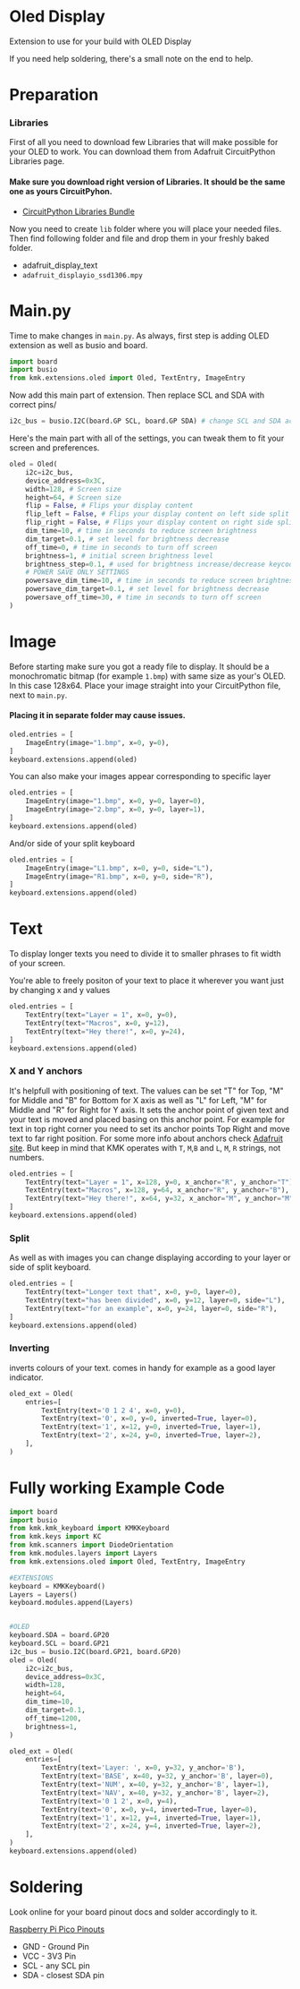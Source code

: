 # Oled Display
Extension to use for your build with OLED Display

If you need help soldering, there's a small note on the end to help.

# Preparation

### Libraries
First of all you need to download few Libraries that will make possible for your OLED to work. You can download them from Adafruit CircuitPython Libraries page. 
#### Make sure you download right version of Libraries. It should be the same one as yours CircuitPyhon.
* [CircuitPython Libraries Bundle](https://circuitpython.org/libraries)

Now you need to create `lib` folder where you will place your needed files.
Then find following folder and file and drop them in your freshly baked folder.
* adafruit_display_text
* `adafruit_displayio_ssd1306.mpy`

# Main.py
Time to make changes in `main.py`.
As always, first step is adding OLED extension as well as busio and board.

```python
import board
import busio
from kmk.extensions.oled import Oled, TextEntry, ImageEntry
```

Now add this main part of extension. Then replace SCL and SDA with correct pins/

```python
i2c_bus = busio.I2C(board.GP SCL, board.GP SDA) # change SCL and SDA according to your board and made connection.
```

Here's the main part with all of the settings, you can tweak them to fit your screen and preferences.

```python
oled = Oled(
    i2c=i2c_bus,
    device_address=0x3C,
    width=128, # Screen size
    height=64, # Screen size
    flip = False, # Flips your display content
    flip_left = False, # Flips your display content on left side split
    flip_right = False, # Flips your display content on right side split
    dim_time=10, # time in seconds to reduce screen brightness
    dim_target=0.1, # set level for brightness decrease
    off_time=0, # time in seconds to turn off screen
    brightness=1, # initial screen brightness level
    brightness_step=0.1, # used for brightness increase/decrease keycodes
    # POWER SAVE ONLY SETTINGS
    powersave_dim_time=10, # time in seconds to reduce screen brightness
    powersave_dim_target=0.1, # set level for brightness decrease
    powersave_off_time=30, # time in seconds to turn off screen
)
```

# Image

Before starting make sure you got a ready file to display. It should be a monochromatic bitmap (for example `1.bmp`) with same size as your's OLED. In this case 128x64. 
Place your image straight into your CircuitPython file, next to `main.py`. 
#### Placing it in separate folder may cause issues.

```python
oled.entries = [
    ImageEntry(image="1.bmp", x=0, y=0),
]
keyboard.extensions.append(oled)
```

You can also make your images appear corresponding to specific layer

```python
oled.entries = [
    ImageEntry(image="1.bmp", x=0, y=0, layer=0),
    ImageEntry(image="2.bmp", x=0, y=0, layer=1),
]
keyboard.extensions.append(oled)
```

And/or side of your split keyboard

```python
oled.entries = [
    ImageEntry(image="L1.bmp", x=0, y=0, side="L"),
    ImageEntry(image="R1.bmp", x=0, y=0, side="R"),
]
keyboard.extensions.append(oled)
```

# Text
To display longer texts you need to divide it to smaller phrases to fit width of your screen.

You're able to freely positon of your text to place it wherever you want just by changing x and y values

```python
oled.entries = [
    TextEntry(text="Layer = 1", x=0, y=0),
    TextEntry(text="Macros", x=0, y=12),
    TextEntry(text="Hey there!", x=0, y=24),
]
keyboard.extensions.append(oled)
```
### X and Y anchors
It's helpfull with positioning of text.
The values can be set "T" for Top, "M" for Middle and "B" for Bottom for X axis as well as "L" for Left, "M" for Middle and "R" for Right for Y axis.
It sets the anchor point of given text and your text is moved and placed basing on this anchor point.
For example for text in top right corner you need to set its anchor points Top Right and move text to far right position.
For some more info about anchors check [Adafruit site](https://learn.adafruit.com/circuitpython-display-support-using-displayio/text). But keep in mind that KMK operates with `T`, `M`,`B` and `L`, `M`, `R` strings, not numbers.

```python
oled.entries = [
    TextEntry(text="Layer = 1", x=128, y=0, x_anchor="R", y_anchor="T"), # text in Top Right corner
    TextEntry(text="Macros", x=128, y=64, x_anchor="R", y_anchor="B"), # text in Bottom Right corner
    TextEntry(text="Hey there!", x=64, y=32, x_anchor="M", y_anchor="M"), # text in the Middle of screen
]
keyboard.extensions.append(oled)
```

### Split
As well as with images you can change displaying according to your layer or side of split keyboard.

```python
oled.entries = [
    TextEntry(text="Longer text that", x=0, y=0, layer=0),
    TextEntry(text="has been divided", x=0, y=12, layer=0, side="L"),
    TextEntry(text="for an example", x=0, y=24, layer=0, side="R"),
]
keyboard.extensions.append(oled)
```

### Inverting
inverts colours of your text. comes in handy for example as a good layer indicator.

```python
oled_ext = Oled(
    entries=[
        TextEntry(text='0 1 2 4', x=0, y=0),
        TextEntry(text='0', x=0, y=0, inverted=True, layer=0),
        TextEntry(text='1', x=12, y=0, inverted=True, layer=1),
        TextEntry(text='2', x=24, y=0, inverted=True, layer=2),
    ],
)
```

# Fully working Example Code

```python
import board
import busio
from kmk.kmk_keyboard import KMKKeyboard
from kmk.keys import KC
from kmk.scanners import DiodeOrientation
from kmk.modules.layers import Layers
from kmk.extensions.oled import Oled, TextEntry, ImageEntry

#EXTENSIONS
keyboard = KMKKeyboard()
Layers = Layers()
keyboard.modules.append(Layers)


#OLED
keyboard.SDA = board.GP20
keyboard.SCL = board.GP21
i2c_bus = busio.I2C(board.GP21, board.GP20)
oled = Oled(
    i2c=i2c_bus,
    device_address=0x3C,
    width=128,
    height=64,
    dim_time=10,
    dim_target=0.1,
    off_time=1200,
    brightness=1,
)

oled_ext = Oled(
    entries=[
        TextEntry(text='Layer: ', x=0, y=32, y_anchor='B'),
        TextEntry(text='BASE', x=40, y=32, y_anchor='B', layer=0),
        TextEntry(text='NUM', x=40, y=32, y_anchor='B', layer=1),
        TextEntry(text='NAV', x=40, y=32, y_anchor='B', layer=2),
        TextEntry(text='0 1 2', x=0, y=4),
        TextEntry(text='0', x=0, y=4, inverted=True, layer=0),
        TextEntry(text='1', x=12, y=4, inverted=True, layer=1),
        TextEntry(text='2', x=24, y=4, inverted=True, layer=2),
    ],
)
keyboard.extensions.append(oled)
```

# Soldering

Look online for your board pinout docs and solder accordingly to it.

[Raspberry Pi Pico Pinouts](https://www.raspberrypi.com/documentation/microcontrollers/images/pico-pinout.svg)

* GND - Ground Pin
* VCC - 3V3 Pin
* SCL - any SCL pin 
* SDA - closest SDA pin
